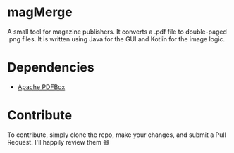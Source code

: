 # magMerge
A small tool for magazine publishers. It converts a .pdf file to double-paged .png files.
It is written using Java for the GUI and Kotlin for the image logic.

# Dependencies
* [Apache PDFBox](https://pdfbox.apache.org/)

# Contribute
To contribute, simply clone the repo, make your changes, and submit a Pull Request.
I'll happily review them :smile:
